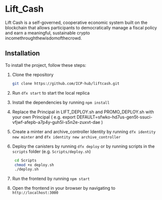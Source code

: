 # Lift_Cash

Lift Cash is a self-governed, cooperative economic system built on the blockchain that allows participants to democratically manage a fiscal policy and earn a meaningful, sustainable crypto incomethroughthewisdomofthecrowd.

## Installation

To install the project, follow these steps:

1. Clone the repository

    ```bash
    git clone https://github.com/ICP-hub/liftcash.git
    ```
2. Run `dfx start` to start the local replica
3. Install the dependencies by running `npm install`
4. Replace the Principal in LIFT_DEPLOY.sh and PROMO_DEPLOY.sh with your own Principal ( e.g. export DEFAULT=sfwko-hd7us-gen5t-ssuci-vfjwf-afepb-a7p4y-guh5l-s5n2e-zuxvt-dae )
5. Create a minter and archive_controller Identity by running `dfx identity new minter` and `dfx identity new archive_controller`
6. Deploy the canisters by running `dfx deploy` or by running scripts in the `scripts` folder (e.g. `Scripts/deploy.sh`)
   ````bash
    cd Scripts
    chmod +x deploy.sh
    ./deploy.sh
    ````
7. Run the frontend by running `npm start`
8. Open the frontend in your browser by navigating to `http://localhost:3000`



